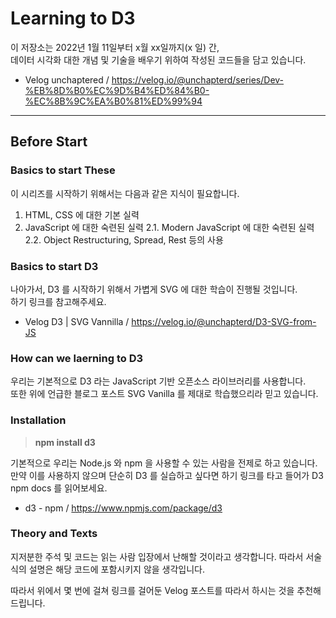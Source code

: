 # Learning to D3

이 저장소는 2022년 1월 11일부터 x월 xx일까지(x 일) 간,<br>
데이터 시각화 대한 개념 및 기술을 배우기 위하여 작성된 코드들을 담고 있습니다.

- Velog unchaptered / https://velog.io/@unchapterd/series/Dev-%EB%8D%B0%EC%9D%B4%ED%84%B0-%EC%8B%9C%EA%B0%81%ED%99%94

<hr>

## Before Start

### Basics to start These

이 시리즈를 시작하기 위해서는 다음과 같은 지식이 필요합니다.

1. HTML, CSS 에 대한 기본 실력
2. JavaScript 에 대한 숙련된 실력
2.1. Modern JavaScript 에 대한 숙련된 실력
2.2. Object Restructuring, Spread, Rest 등의 사용

### Basics to start D3

나아가서, D3 를 시작하기 위해서 가볍게 SVG 에 대한 학습이 진행될 것입니다.<br>
하기 링크를 참고해주세요.

- Velog D3 | SVG Vannilla / https://velog.io/@unchapterd/D3-SVG-from-JS

### How can we laerning to D3

우리는 기본적으로 D3 라는 JavaScript 기반 오픈소스 라이브러리를 사용합니다.<br>
또한 위에 언급한 블로그 포스트 SVG Vanilla 를 제대로 학습했으리라 믿고 있습니다.

### Installation

> **npm install d3**

기본적으로 우리는 Node.js 와 npm 을 사용할 수 있는 사람을 전제로 하고 있습니다.<br>
만약 이를 사용하지 않으며 단순히 D3 를 실습하고 싶다면 하기 링크를 타고 들어가 D3 npm docs 를 읽어보세요.

- d3 - npm / https://www.npmjs.com/package/d3

### Theory and Texts

지저분한 주석 및 코드는 읽는 사람 입장에서 난해할 것이라고 생각합니다.
따라서 서술식의 설명은 해당 코드에 포함시키지 않을 생각입니다.

따라서 위에서 몇 번에 걸쳐 링크를 걸어둔 Velog 포스트를 따라서 하시는 것을 추천해드립니다.
